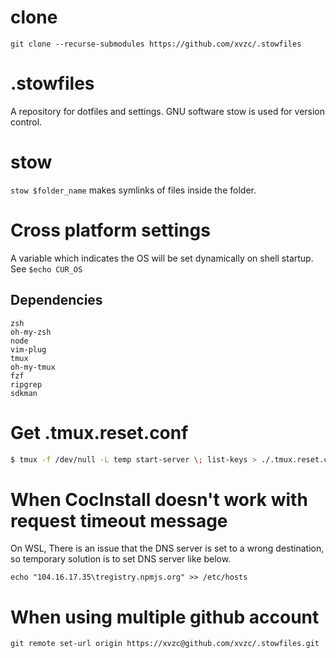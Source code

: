 # clone
`git clone --recurse-submodules https://github.com/xvzc/.stowfiles`

# .stowfiles
A repository for dotfiles and settings. GNU software stow is used for version control.

# stow
`stow $folder_name` makes symlinks of files inside the folder.

# Cross platform settings
A variable which indicates the OS will be set dynamically on shell startup.  
See `$echo CUR_OS`

## Dependencies
```
zsh
oh-my-zsh
node
vim-plug
tmux
oh-my-tmux
fzf
ripgrep
sdkman
```

# Get .tmux.reset.conf
```bash
$ tmux -f /dev/null -L temp start-server \; list-keys > ./.tmux.reset.conf

```

# When CocInstall doesn't work with request timeout message
On WSL, There is an issue that the DNS server is set to a wrong destination, so temporary solution is to set DNS server like below.
```
echo "104.16.17.35\tregistry.npmjs.org" >> /etc/hosts
```

# When using multiple github account
`git remote set-url origin https://xvzc@github.com/xvzc/.stowfiles.git`
